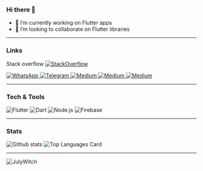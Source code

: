 ### Hi there 👋

- 🔭 I’m currently working on Flutter apps
- 👯 I’m looking to collaborate on Flutter libraries



----
### Links


Stack overflow
<a href="https://stackoverflow.com/users/13547175/sajad-abdollahi" target="_blank">
<img alt="StackOverflow"
src="https://stackoverflow-badge.vercel.app/?userID=13547175" />
</a>

<a href="https://wa.me/00989307063710" target="_blank">
 <img alt="WhatsApp" src="https://img.shields.io/badge/WhatsApp-25D366?style=for-the-badge&logo=whatsapp&logoColor=white" />
</a>

<a href="https://t.me/julywitch" target="_blank">
 <img alt="Telegram" src="https://img.shields.io/badge/Telegram-2CA5E0?style=for-the-badge&logo=telegram&logoColor=white" />
</a>

<a href="https://julywitch.medium.com" target="_blank">
 <img alt="Medium" src="https://img.shields.io/badge/Medium-12100E?style=for-the-badge&logo=medium&logoColor=white" />
</a>

<a href="mailto:sajad.abdollahi1380@gmail.com" target="_blank">
 <img alt="Medium" src="https://img.shields.io/badge/Gmail-D14836?style=for-the-badge&logo=gmail&logoColor=white" />
</a>

<a href="https://www.linkedin.com/in/sajad-abdollahi-viracode/" target="_blank">
 <img alt="Medium" src="https://img.shields.io/badge/LinkedIn-0077B5?style=for-the-badge&logo=linkedin&logoColor=white" />
</a>




----

### Tech & Tools

![Flutter](https://img.shields.io/badge/Flutter-02569B?style=for-the-badge&logo=flutter&logoColor=white)
![Dart](https://img.shields.io/badge/Dart-0175C2?style=for-the-badge&logo=dart&logoColor=white)
![Node.js](https://img.shields.io/badge/Node.js-339933?style=for-the-badge&logo=nodedotjs&logoColor=white)
![Firebase](https://img.shields.io/badge/firebase-ffca28?style=for-the-badge&logo=firebase&logoColor=black)


----
### Stats

![Github stats](https://github-readme-stats.vercel.app/api?username=JulyWitch&theme=github_dark&show_icons=true&count_private=true) ![Top Languages Card](https://github-readme-stats.vercel.app/api/top-langs/?username=JulyWitch&layout=compact&exclude_repo=fast_bmi,vira_design_pwa) 

----
<p align="left"> <img src="https://komarev.com/ghpvc/?username=JulyWitch" alt="JulyWitch" /> </p>

